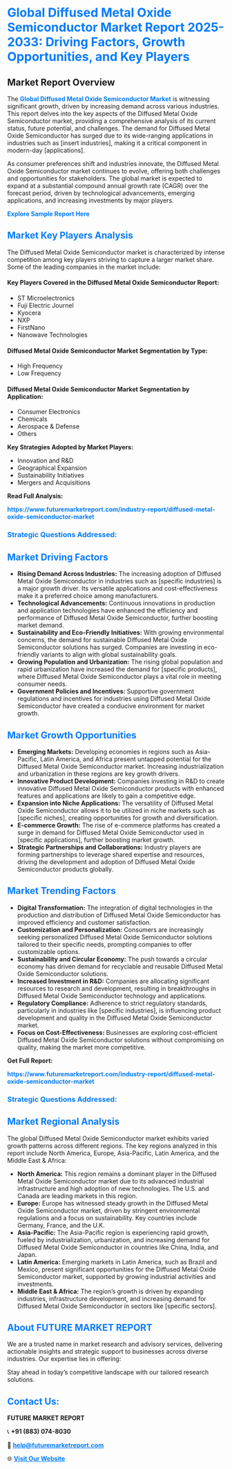 <h1 style="color: #007BFF;">Global Diffused Metal Oxide Semiconductor Market Report 2025-2033: Driving Factors, Growth Opportunities, and Key Players</h1>

<section id="overview">
<h2>Market Report Overview</h2>
<p>The <a href="https://www.futuremarketreport.com/industry-report/diffused-metal-oxide-semiconductor-market" style="color: #007BFF; text-decoration: none;"><strong>Global Diffused Metal Oxide Semiconductor Market</strong></a> is witnessing significant growth, driven by increasing demand across various industries. This report delves into the key aspects of the Diffused Metal Oxide Semiconductor market, providing a comprehensive analysis of its current status, future potential, and challenges. The demand for Diffused Metal Oxide Semiconductor has surged due to its wide-ranging applications in industries such as [insert industries], making it a critical component in modern-day [applications].</p>
<p>As consumer preferences shift and industries innovate, the Diffused Metal Oxide Semiconductor market continues to evolve, offering both challenges and opportunities for stakeholders. The global market is expected to expand at a substantial compound annual growth rate (CAGR) over the forecast period, driven by technological advancements, emerging applications, and increasing investments by major players.</p>
</section>

<section id="overview">
<p><a href="https://www.futuremarketreport.com/request-sample/reportId=75855" style="color: #007BFF; text-decoration: none;"><strong>Explore Sample Report Here</strong></a></p>
</section>

<section id="key-players">
<h2 style="color: #007BFF;">Market Key Players Analysis</h2>
<p>The Diffused Metal Oxide Semiconductor market is characterized by intense competition among key players striving to capture a larger market share. Some of the leading companies in the market include:</p>
<h4>Key Players Covered in the Diffused Metal Oxide Semiconductor Report:</h4>
<ul><li>ST Microelectronics</li><li>Fuji Electric Journel</li><li>Kyocera</li><li>NXP</li><li>FirstNano</li><li>Nanowave Technologies</li></ul>
<h4>Diffused Metal Oxide Semiconductor Market Segmentation by Type:</h4>
<ul><li>High Frequency</li><li>Low Frequency</li></ul>

<h4>Diffused Metal Oxide Semiconductor Market Segmentation by Application:</h4>
<ul><li>Consumer Electronics</li><li>Chemicals</li><li>Aerospace &amp; Defense</li><li>Others</li></ul>
<p><strong>Key Strategies Adopted by Market Players:</strong></p>
<ul>
<li>Innovation and R&D</li>
<li>Geographical Expansion</li>
<li>Sustainability Initiatives</li>
<li>Mergers and Acquisitions</li>
</ul>
</section>

<section>
<p><strong>Read Full Analysis: </strong></p><a href="https://www.futuremarketreport.com/industry-report/diffused-metal-oxide-semiconductor-market" style="color: #007BFF; text-decoration: none;"><strong>https://www.futuremarketreport.com/industry-report/diffused-metal-oxide-semiconductor-market</strong></a>
<h3 style="color: #007BFF;">Strategic Questions Addressed:</h3>
</section>

<section id="driving-factors">
<h2 style="color: #007BFF;">Market Driving Factors</h2>
<ul>
<li><strong>Rising Demand Across Industries:</strong> The increasing adoption of Diffused Metal Oxide Semiconductor in industries such as [specific industries] is a major growth driver. Its versatile applications and cost-effectiveness make it a preferred choice among manufacturers.</li>
<li><strong>Technological Advancements:</strong> Continuous innovations in production and application technologies have enhanced the efficiency and performance of Diffused Metal Oxide Semiconductor, further boosting market demand.</li>
<li><strong>Sustainability and Eco-Friendly Initiatives:</strong> With growing environmental concerns, the demand for sustainable Diffused Metal Oxide Semiconductor solutions has surged. Companies are investing in eco-friendly variants to align with global sustainability goals.</li>
<li><strong>Growing Population and Urbanization:</strong> The rising global population and rapid urbanization have increased the demand for [specific products], where Diffused Metal Oxide Semiconductor plays a vital role in meeting consumer needs.</li>
<li><strong>Government Policies and Incentives:</strong> Supportive government regulations and incentives for industries using Diffused Metal Oxide Semiconductor have created a conducive environment for market growth.</li>
</ul>
</section>

<section id="growth-opportunities">
<h2 style="color: #007BFF;">Market Growth Opportunities</h2>
<ul>
<li><strong>Emerging Markets:</strong> Developing economies in regions such as Asia-Pacific, Latin America, and Africa present untapped potential for the Diffused Metal Oxide Semiconductor market. Increasing industrialization and urbanization in these regions are key growth drivers.</li>
<li><strong>Innovative Product Development:</strong> Companies investing in R&D to create innovative Diffused Metal Oxide Semiconductor products with enhanced features and applications are likely to gain a competitive edge.</li>
<li><strong>Expansion into Niche Applications:</strong> The versatility of Diffused Metal Oxide Semiconductor allows it to be utilized in niche markets such as [specific niches], creating opportunities for growth and diversification.</li>
<li><strong>E-commerce Growth:</strong> The rise of e-commerce platforms has created a surge in demand for Diffused Metal Oxide Semiconductor used in [specific applications], further boosting market growth.</li>
<li><strong>Strategic Partnerships and Collaborations:</strong> Industry players are forming partnerships to leverage shared expertise and resources, driving the development and adoption of Diffused Metal Oxide Semiconductor products globally.</li>
</ul>
</section>

<section id="trending-factors">
<h2 style="color: #007BFF;">Market Trending Factors</h2>
<ul>
<li><strong>Digital Transformation:</strong> The integration of digital technologies in the production and distribution of Diffused Metal Oxide Semiconductor has improved efficiency and customer satisfaction.</li>
<li><strong>Customization and Personalization:</strong> Consumers are increasingly seeking personalized Diffused Metal Oxide Semiconductor solutions tailored to their specific needs, prompting companies to offer customizable options.</li>
<li><strong>Sustainability and Circular Economy:</strong> The push towards a circular economy has driven demand for recyclable and reusable Diffused Metal Oxide Semiconductor solutions.</li>
<li><strong>Increased Investment in R&D:</strong> Companies are allocating significant resources to research and development, resulting in breakthroughs in Diffused Metal Oxide Semiconductor technology and applications.</li>
<li><strong>Regulatory Compliance:</strong> Adherence to strict regulatory standards, particularly in industries like [specific industries], is influencing product development and quality in the Diffused Metal Oxide Semiconductor market.</li>
<li><strong>Focus on Cost-Effectiveness:</strong> Businesses are exploring cost-efficient Diffused Metal Oxide Semiconductor solutions without compromising on quality, making the market more competitive.</li>
</ul>
</section>

<section>
<p><strong>Get Full Report: </strong></p><a href="https://www.futuremarketreport.com/industry-report/diffused-metal-oxide-semiconductor-market" style="color: #007BFF; text-decoration: none;"><strong>https://www.futuremarketreport.com/industry-report/diffused-metal-oxide-semiconductor-market</strong></a>
<h3 style="color: #007BFF;">Strategic Questions Addressed:</h3>
</section>


<section id="regional-analysis">
<h2 style="color: #007BFF;">Market Regional Analysis</h2>
<p>The global Diffused Metal Oxide Semiconductor market exhibits varied growth patterns across different regions. The key regions analyzed in this report include North America, Europe, Asia-Pacific, Latin America, and the Middle East & Africa:</p>
<ul>
<li><strong>North America:</strong> This region remains a dominant player in the Diffused Metal Oxide Semiconductor market due to its advanced industrial infrastructure and high adoption of new technologies. The U.S. and Canada are leading markets in this region.</li>
<li><strong>Europe:</strong> Europe has witnessed steady growth in the Diffused Metal Oxide Semiconductor market, driven by stringent environmental regulations and a focus on sustainability. Key countries include Germany, France, and the U.K.</li>
<li><strong>Asia-Pacific:</strong> The Asia-Pacific region is experiencing rapid growth, fueled by industrialization, urbanization, and increasing demand for Diffused Metal Oxide Semiconductor in countries like China, India, and Japan.</li>
<li><strong>Latin America:</strong> Emerging markets in Latin America, such as Brazil and Mexico, present significant opportunities for the Diffused Metal Oxide Semiconductor market, supported by growing industrial activities and investments.</li>
<li><strong>Middle East & Africa:</strong> The region’s growth is driven by expanding industries, infrastructure development, and increasing demand for Diffused Metal Oxide Semiconductor in sectors like [specific sectors].</li>
</ul>
</section>

<footer>
<h2 style="color: #007BFF;">About FUTURE MARKET REPORT</h2>
<p>We are a trusted name in market research and advisory services, delivering actionable insights and strategic support to businesses across diverse industries. Our expertise lies in offering:</p>

<p>Stay ahead in today’s competitive landscape with our tailored research solutions.</p>

<h2 style="color: #007BFF;">Contact Us:</h2>
<p><strong>FUTURE MARKET REPORT</strong></p>
<p>📞 <strong>+91 (883) 074-8030</strong></p>
<p>📧 <strong><a href="mailto:help@futuremarketreport.com" style="color: #007BFF;">help@futuremarketreport.com</a></strong></p>
<p>🌐 <strong><a href="https://www.futuremarketreport.com/" style="color: #007BFF;">Visit Our Website</a></strong></p>
</footer>